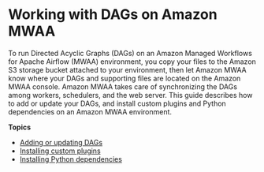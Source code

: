 # Working with DAGs on Amazon MWAA<a name="working-dags"></a>

To run Directed Acyclic Graphs \(DAGs\) on an Amazon Managed Workflows for Apache Airflow \(MWAA\) environment, you copy your files to the Amazon S3 storage bucket attached to your environment, then let Amazon MWAA know where your DAGs and supporting files are located on the Amazon MWAA console\. Amazon MWAA takes care of synchronizing the DAGs among workers, schedulers, and the web server\. This guide describes how to add or update your DAGs, and install custom plugins and Python dependencies on an Amazon MWAA environment\.

**Topics**
+ [Adding or updating DAGs](configuring-dag-folder.md)
+ [Installing custom plugins](configuring-dag-import-plugins.md)
+ [Installing Python dependencies](working-dags-dependencies.md)